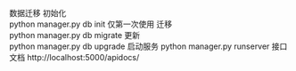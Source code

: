 <!--
 * @Description: 
 * @Author: Xuannan
 * @Date: 2019-12-08 10:03:48
 * @LastEditTime: 2020-03-16 16:53:01
 * @LastEditors: Xuannan
 -->
数据迁移
    初始化    
    python manager.py db init  仅第一次使用
    迁移      
    python manager.py db migrate
    更新      
    python manager.py db upgrade
启动服务
    python manager.py runserver
接口文档
    http://localhost:5000/apidocs/
